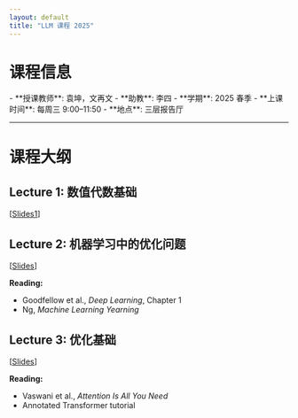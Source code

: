 ```yaml
---
layout: default
title: "LLM 课程 2025"
---
```


# 课程信息

<div class="course-info" markdown="1">
- **授课教师**: 袁坤，文再文  
- **助教**: 李四  
- **学期**: 2025 春季  
- **上课时间**: 每周三 9:00–11:50  
- **地点**: 三层报告厅
</div>

<hr>

# 课程大纲

<div class="course-block">
  <h2>Lecture 1: 数值代数基础</h2>
  <p>
    [<a href="lectures/lecture1-slides1.pdf">Slides1</a>]  
</div>

<div class="course-block">
  <h2>Lecture 2: 机器学习中的优化问题</h2>
  <p> 
    [<a href="lectures/lecture2-slides.pdf">Slides</a>]
  </p>
  <div class="readings">
    <strong>Reading:</strong>
    <ul>
      <li>Goodfellow et al., <em>Deep Learning</em>, Chapter 1</li>
      <li>Ng, <em>Machine Learning Yearning</em></li>
    </ul>
  </div>
</div>

<div class="course-block">
  <h2>Lecture 3: 优化基础</h2>
  <p>
    [<a href="lectures/lecture3-slides.pdf">Slides</a>]
  </p>
  <div class="readings">
    <strong>Reading:</strong>
    <ul>
      <li>Vaswani et al., <em>Attention Is All You Need</em></li>
      <li>Annotated Transformer tutorial</li>
    </ul>
  </div>
</div>

<!-- 你可以继续加 Lecture 4, 5 ... -->
